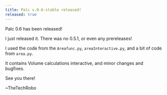 ```yaml
---
title: Palc v.0.6-stable released!
released: true
---
```

Palc 0.6 has been released!

I just released it. There was no 0.5.1, or even any prereleases!

I used the code from the `Areafunc.py`, `areaInteractive.py`, and a bit of code from `area.py`.

It contains Volume calculations interactive, and minor changes and bugfixes.

See you there!

~TheTechRobo
